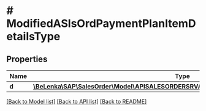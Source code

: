 # # ModifiedASlsOrdPaymentPlanItemDetailsType

## Properties

Name | Type | Description | Notes
------------ | ------------- | ------------- | -------------
**d** | [**\BeLenka\SAP\SalesOrder\Model\APISALESORDERSRVASlsOrdPaymentPlanItemDetailsTypeUpdate**](APISALESORDERSRVASlsOrdPaymentPlanItemDetailsTypeUpdate.md) |  | [optional]

[[Back to Model list]](../../README.md#models) [[Back to API list]](../../README.md#endpoints) [[Back to README]](../../README.md)
